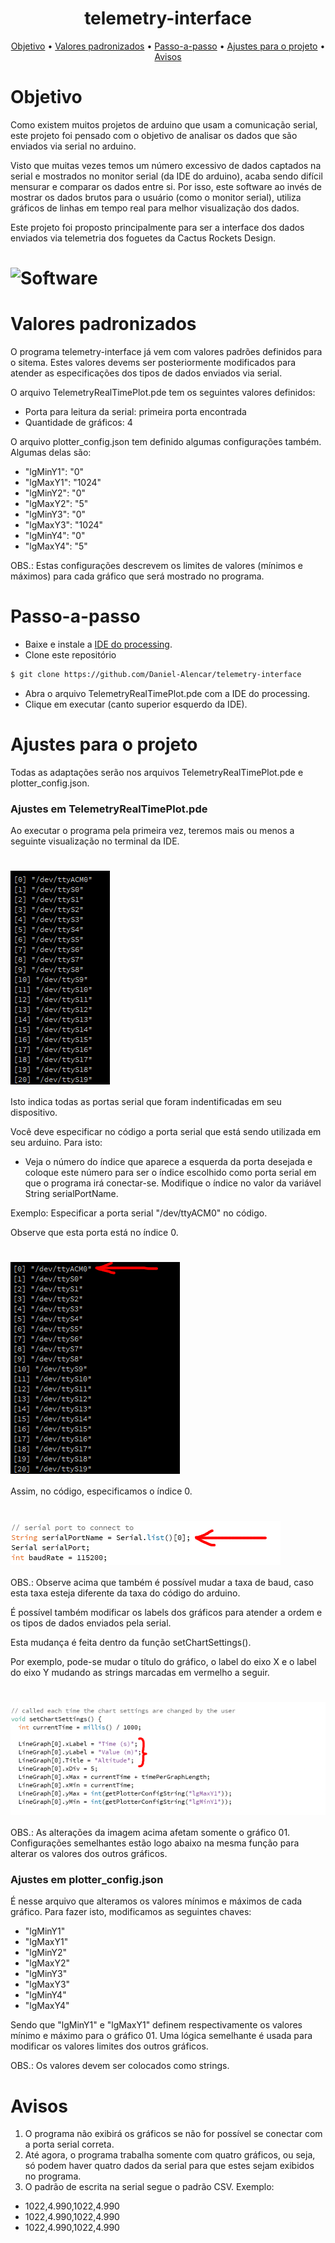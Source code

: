 
<h1 align="center">
  telemetry-interface
</h1>

<p align="center">
 <a href="#objetivo">Objetivo</a> •
 <a href="#valores-padronizados">Valores padronizados</a> • 
 <a href="#passo-a-passo">Passo-a-passo</a> • 
 <a href="#ajustes-para-o-projeto">Ajustes para o projeto</a> • 
 <a href="#avisos">Avisos</a>
</p>

# Objetivo

<p>
Como existem muitos projetos de arduino que usam a comunicação serial, este projeto foi pensado com o objetivo de analisar os dados que são enviados via serial no arduino. 

Visto que muitas vezes temos um número excessivo de dados captados na serial e mostrados no monitor serial (da IDE do arduino), acaba sendo difícil mensurar e comparar os dados entre si. Por isso, este software ao invés de mostrar os dados brutos para o usuário (como o monitor serial), utiliza gráficos de linhas em tempo real para melhor visualização dos dados.

Este projeto foi proposto principalmente para ser a interface dos dados enviados via telemetria dos foguetes da Cactus Rockets Design.
</p>

<p align="center">
  <h1 style="display: flex;">
    <img alt="Software" title="Software" src="./assets/Interface parachute off.png" />
  </h1>
</p>

# Valores padronizados

O programa telemetry-interface já vem com valores padrões definidos para o sitema. Estes valores devems ser posteriormente modificados para atender as especificações dos tipos de dados enviados via serial.

O arquivo TelemetryRealTimePlot.pde tem os seguintes valores definidos:

- Porta para leitura da serial: primeira porta encontrada
- Quantidade de gráficos: 4

O arquivo plotter_config.json tem definido algumas configurações também. Algumas delas são:

- "lgMinY1": "0"
- "lgMaxY1": "1024"
- "lgMinY2": "0"
- "lgMaxY2": "5"
- "lgMinY3": "0"
- "lgMaxY3": "1024"
- "lgMinY4": "0"
- "lgMaxY4": "5"

OBS.: Estas configurações descrevem os limites de valores (mínimos e máximos) para cada gráfico que será mostrado no programa.

# Passo-a-passo

- Baixe e instale a [IDE do processing](https://processing.org/download).
- Clone este repositório
```bash
$ git clone https://github.com/Daniel-Alencar/telemetry-interface
```

- Abra o arquivo TelemetryRealTimePlot.pde com a IDE do processing.
- Clique em executar (canto superior esquerdo da IDE).


# Ajustes para o projeto

Todas as adaptações serão nos arquivos TelemetryRealTimePlot.pde e plotter_config.json.

### Ajustes em TelemetryRealTimePlot.pde

Ao executar o programa pela primeira vez, teremos mais ou menos a seguinte visualização no terminal da IDE.

<p align="center">
  <h1 style="display: flex;">
    <img alt="Portas serial" title="Portas serial" src="./assets/serialPorts.png" />
  </h1>
</p>

Isto indica todas as portas serial que foram indentificadas em seu dispositivo.

Você deve especificar no código a porta serial que está sendo utilizada em seu arduino. Para isto:

- Veja o número do índice que aparece a esquerda da porta desejada e coloque este número para ser o índice escolhido como porta serial em que o programa irá conectar-se. Modifique o índice no valor da variável String serialPortName.

Exemplo: Especificar a porta serial "/dev/ttyACM0" no código.

Observe que esta porta está no índice 0.

<p align="center">
  <h1 style="display: flex;">
    <img alt="Porta serial escolhida" title="Porta serial escolhida" src="./assets/serialPortChoice.png" />
  </h1>
</p>

Assim, no código, especificamos o índice 0.

<p>
  <h1 style="display: flex;">
    <img alt="Configuração da porta serial" title="Configuração da porta serial" src="./assets/serialPortChange.png" />
  </h1>
</p>

OBS.: Observe acima que também é possível mudar a taxa de baud, caso esta taxa esteja diferente da taxa do código do arduino.

É possível também modificar os labels dos gráficos para atender a ordem e os tipos de dados enviados pela serial.

Esta mudança é feita dentro da função setChartSettings(). 

Por exemplo, pode-se mudar o título do gráfico, o label do eixo X e o label do eixo Y mudando as strings marcadas em vermelho a seguir.

<p align="center">
  <h1 style="display: flex;">
    <img alt="Configuração de labels do gráfico" title="Configuração de labels do gráfico" src="./assets/labelsChange.png" />
  </h1>
</p>

OBS.: As alterações da imagem acima afetam somente o gráfico 01. Configurações semelhantes estão logo abaixo na mesma função para alterar os valores dos outros gráficos.

### Ajustes em plotter_config.json

É nesse arquivo que alteramos os valores mínimos e máximos de cada gráfico. Para fazer isto, modificamos as seguintes chaves:

- "lgMinY1"
- "lgMaxY1"
- "lgMinY2"
- "lgMaxY2"
- "lgMinY3"
- "lgMaxY3"
- "lgMinY4"
- "lgMaxY4"

Sendo que "lgMinY1" e "lgMaxY1" definem respectivamente os valores mínimo e máximo para o gráfico 01. Uma lógica semelhante é usada para modificar os valores limites dos outros gráficos.

OBS.: Os valores devem ser colocados como strings.

# Avisos
1. O programa não exibirá os gráficos se não for possível se conectar com a porta serial correta.
2. Até agora, o programa trabalha somente com quatro gráficos, ou seja, só podem haver quatro dados da serial para que estes sejam exibidos no programa.
3. O padrão de escrita na serial segue o padrão CSV. Exemplo:
- 1022,4.990,1022,4.990
- 1022,4.990,1022,4.990
- 1022,4.990,1022,4.990
